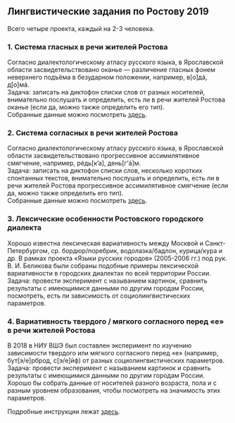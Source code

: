 ## Лингвистические задания по Ростову 2019

Всего четыре проекта, каждый на 2-3 человека.

### 1. Система гласных в речи жителей Ростова

Согласно диалектологическому атласу русского языка, в Ярославской области засвидетельствовано оканье — различение гласных фонем неверхнего подъёма в безударном положении, например, в[о]дá, д[о]мá.  
Задача: записать на диктофон списки слов от разных носителей, внимательно послушать и определить, есть ли в речи жителей Ростова оканье (если да, можно также определить его тип).  
Собранные данные можно посмотреть [здесь](https://vastry.ru/studies/bc7316929fe1545bf0b98d114ee3ecb8).

### 2. Система согласных в речи жителей Ростова

Согласно диалектологическому атласу русского языка, в Ярославской области засвидетельствовано прогрессивное ассимилятивное смягчение, например, рéдь[к’а], день[г’á]м.  
Задача: записать на диктофон списки слов, несколько коротких спонтанных текстов, внимательно послушать и определить, есть ли в речи жителей Ростова прогрессивное ассимилятивное смягчение (если да, можно также определить его тип).  
Собранные данные можно посмотреть [здесь](https://vastry.ru/studies/490640b43519c77281cb2f8471e61a71).

### 3. Лексические особенности Ростовского городского диалекта

Хорошо известна лексическая вариативность между Москвой и Санкт-Петербургом, ср.  бордюр/поребрик, водолазка/бадлон, курица/кура и др. В рамках проекта «Языки русских городов» (2005-2006 гг.) под рук. В. И. Беликова были собраны подобные примеры лексической вариативности в городских диалектах по всей территории России.  
Задача: провести эксперимент с называнием картинок, сравнить результаты с имеющимися данными по другим городам России, посмотреть, есть ли зависимость от социолингвистических параметров.

### 4. Вариативность твердого / мягкого согласного перед «е» в речи жителей Ростова

В 2018 в НИУ ВШЭ был составлен эксперимент по изучению зависимости твердого или мягкого согласного перед «е» (например, бут[э/e]рброд, с[э/e]йф) от разных социолингвистических параметров.  
Задача: провести эксперимент с называнием картинок и сравнить результаты с имеющимися данными по другим городам России. Хорошо бы собрать данные от носителей разного возраста, пола и с разным уровнем образования, чтобы посмотреть на значимость этих параметров.


Подробные инструкции лежат [здесь]().
